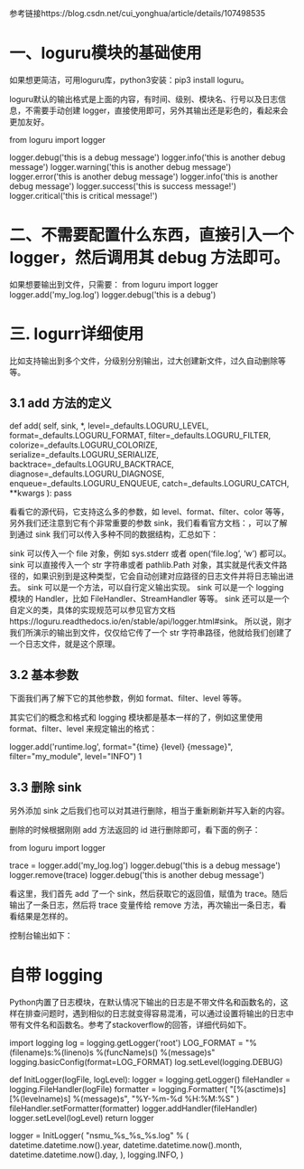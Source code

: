 参考链接https://blog.csdn.net/cui_yonghua/article/details/107498535

# 一、loguru模块的基础使用
如果想更简洁，可用loguru库，python3安装：pip3 install loguru。

loguru默认的输出格式是上面的内容，有时间、级别、模块名、行号以及日志信息，不需要手动创建 logger，直接使用即可，另外其输出还是彩色的，看起来会更加友好。


from loguru import logger

logger.debug('this is a debug message')
logger.info('this is another debug message')
logger.warning('this is another debug message')
logger.error('this is another debug message')
logger.info('this is another debug message')
logger.success('this is success message!')
logger.critical('this is critical message!')

# 二、不需要配置什么东西，直接引入一个 logger，然后调用其 debug 方法即可。

如果想要输出到文件，只需要：
from loguru import logger
logger.add('my_log.log')
logger.debug('this is a debug')

# 三. logurr详细使用
比如支持输出到多个文件，分级别分别输出，过大创建新文件，过久自动删除等等。

## 3.1 add 方法的定义
def add(
        self,
        sink,
        *,
        level=_defaults.LOGURU_LEVEL,
        format=_defaults.LOGURU_FORMAT,
        filter=_defaults.LOGURU_FILTER,
        colorize=_defaults.LOGURU_COLORIZE,
        serialize=_defaults.LOGURU_SERIALIZE,
        backtrace=_defaults.LOGURU_BACKTRACE,
        diagnose=_defaults.LOGURU_DIAGNOSE,
        enqueue=_defaults.LOGURU_ENQUEUE,
        catch=_defaults.LOGURU_CATCH,
        **kwargs
    ):
    pass

看看它的源代码，它支持这么多的参数，如 level、format、filter、color 等等，另外我们还注意到它有个非常重要的参数 sink，我们看看官方文档：，可以了解到通过 sink 我们可以传入多种不同的数据结构，汇总如下：

sink 可以传入一个 file 对象，例如 sys.stderr 或者 open(‘file.log’, ‘w’) 都可以。
sink 可以直接传入一个 str 字符串或者 pathlib.Path 对象，其实就是代表文件路径的，如果识别到是这种类型，它会自动创建对应路径的日志文件并将日志输出进去。
sink 可以是一个方法，可以自行定义输出实现。
sink 可以是一个 logging 模块的 Handler，比如 FileHandler、StreamHandler 等等。
sink 还可以是一个自定义的类，具体的实现规范可以参见官方文档https://loguru.readthedocs.io/en/stable/api/logger.html#sink。
所以说，刚才我们所演示的输出到文件，仅仅给它传了一个 str 字符串路径，他就给我们创建了一个日志文件，就是这个原理。

## 3.2 基本参数
下面我们再了解下它的其他参数，例如 format、filter、level 等等。

其实它们的概念和格式和 logging 模块都是基本一样的了，例如这里使用 format、filter、level 来规定输出的格式：

logger.add('runtime.log', format="{time} {level} {message}", filter="my_module", level="INFO")
1
## 3.3 删除 sink
另外添加 sink 之后我们也可以对其进行删除，相当于重新刷新并写入新的内容。

删除的时候根据刚刚 add 方法返回的 id 进行删除即可，看下面的例子：

from loguru import logger

trace = logger.add('my_log.log')
logger.debug('this is a debug message')
logger.remove(trace)
logger.debug('this is another debug message')

看这里，我们首先 add 了一个 sink，然后获取它的返回值，赋值为 trace。随后输出了一条日志，然后将 trace 变量传给 remove 方法，再次输出一条日志，看看结果是怎样的。

控制台输出如下：

# 自带 logging

Python内置了日志模块，在默认情况下输出的日志是不带文件名和函数名的，这样在排查问题时，遇到相似的日志就变得容易混淆，可以通过设置将输出的日志中带有文件名和函数名。参考了stackoverflow的回答，详细代码如下。

import logging
log = logging.getLogger('root')
LOG_FORMAT = "%(filename)s:%(lineno)s %(funcName)s() %(message)s"
logging.basicConfig(format=LOG_FORMAT)
log.setLevel(logging.DEBUG)

def InitLogger(logFile, logLevel):
    logger = logging.getLogger()
    fileHandler = logging.FileHandler(logFile)
    formatter = logging.Formatter(
        "[%(asctime)s] [%(levelname)s]  %(message)s", "%Y-%m-%d %H:%M:%S"
    )
    fileHandler.setFormatter(formatter)
    logger.addHandler(fileHandler)
    logger.setLevel(logLevel)
    return logger


logger = InitLogger(
    "nsmu_%s_%s_%s.log"
    % (
        datetime.datetime.now().year,
        datetime.datetime.now().month,
        datetime.datetime.now().day,
    ),
    logging.INFO,
)


